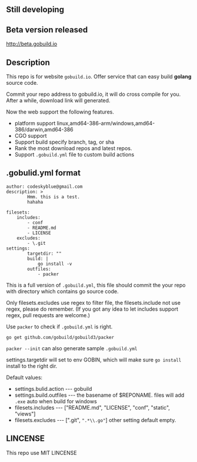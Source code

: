 ## Still developing

## Beta version released

<http://beta.gobuild.io>

## Description
This repo is for website `gobuild.io`. Offer service that can easy build **golang** source code.

Commit your repo address to gobuild.io, it will do cross compile for you. 
After a while, download link will generated.

Now the web support the following features.

* platform support linux,amd64-386-arm/windows,amd64-386/darwin,amd64-386
* CGO support
* Support build specify branch, tag, or sha
* Rank the most download repos and latest repos.
* Support `.gobuild.yml` file to custom build actions

## .gobulid.yml format

```
author: codeskyblue@gmail.com
description: >
        Hmm. this is a test.
        hahaha

filesets:
    includes:
        - conf
        - README.md
        - LICENSE
    excludes:
        - \.git
settings:
        targetdir: ""
        build: |
            go install -v
        outfiles:
            - packer
```
This is a full version of `.gobuild.yml`, this file should commit the your repo with directory which contains go source code.

Only filesets.excludes use regex to filter file, the filesets.include not use regex, please do remember.
(If you got any idea to let includes support regex, pull requests are welcome.)

Use `packer` to check if `.gobuild.yml` is right.

	go get github.com/gobuild/gobuild3/packer

`packer --init` can also generate sample `.gobuild.yml`

settings.targetdir will set to env GOBIN, which will make sure `go install` install to the right dir.

Default values:

* settings.bulid.action --- gobuild
* settings.build.outfiles --- the basename of $REPONAME. files will add `.exe` auto when build for windows
* filesets.includes --- ["README.md", "LICENSE", "conf", "static", "views"]
* filesets.excludes --- ["\.git", `".*\\.go"`]
other setting default empty.

## LINCENSE
This repo use MIT LINCENSE
